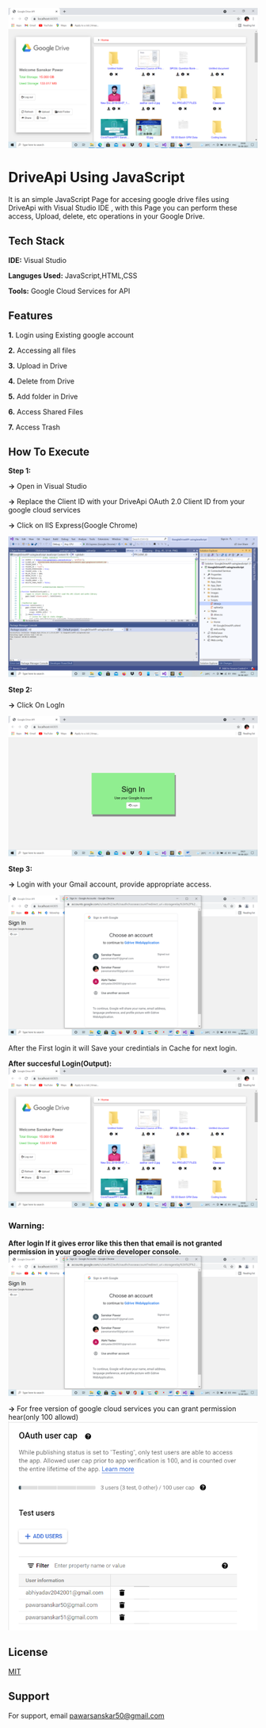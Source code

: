 
![Logo](https://github.com/sanskarpawar/GoogleDriveAPI_UsingJavaScript/blob/master/Screenshots/Output.png?raw=true)

    
# DriveApi Using JavaScript

It is an simple JavaScript Page for accesing google drive files using DriveApi with Visual Studio IDE , with this Page you can perform these access, Upload, delete, etc operations in your Google Drive. 
## Tech Stack

**IDE:** Visual Studio

**Languges Used:** JavaScript,HTML,CSS

**Tools:** Google Cloud Services for API

  
## Features

**1.** Login using Existing google account

**2.** Accessing all files

**3.** Upload in Drive

**4.** Delete from Drive

**5.** Add folder in Drive

**6.** Access Shared Files

**7.** Access Trash 

## How To Execute
**Step 1:**

**->** Open in Visual Studio

**->** Replace the Client ID with your DriveApi OAuth 2.0 Client ID from your google cloud services

**->** Click on IIS Express(Google Chrome)

![img](https://github.com/sanskarpawar/GoogleDriveAPI_UsingJavaScript/blob/master/Screenshots/ClientID.png?raw=true)

**Step 2:**

**->** Click On LogIn

![img](https://github.com/sanskarpawar/GoogleDriveAPI_UsingJavaScript/blob/master/Screenshots/signin.png?raw=true)

**Step 3:**

**->** Login with your Gmail account, provide appropriate access.

![img](https://github.com/sanskarpawar/GoogleDriveAPI_UsingJavaScript/blob/master/Screenshots/Acounts.png?raw=true)

After the First login it will Save your credintials in Cache for next login.

**After succesful Login(Output):**
![img](https://github.com/sanskarpawar/GoogleDriveAPI_UsingJavaScript/blob/master/Screenshots/Output.png?raw=true)
  
### Warning:
 **After login If it gives error like this then that email is not granted permission in your google drive developer console.**
![img](https://github.com/sanskarpawar/GoogleDriveAPI_UsingJavaScript/blob/master/Screenshots/Acounts.png?raw=true)

**->** For free version of google cloud services you can grant permission hear(only 100 allowd)
![img](https://github.com/sanskarpawar/GoogleDriveAPI_UsingJavaScript/blob/master/Screenshots/OAthSnip.PNG?raw=true)
## License

[MIT](https://choosealicense.com/licenses/mit/)

  
## Support

For support, email pawarsanskar50@gmail.com
  
